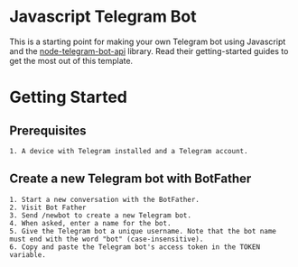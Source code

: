 # Javascript Telegram Bot
This is a starting point for making your own Telegram bot using Javascript and the [node-telegram-bot-api](https://github.com/yagop/node-telegram-bot-api) library. Read their getting-started guides to get the most out of this template.

# Getting Started

## Prerequisites
 	1. A device with Telegram installed and a Telegram account.

## Create a new Telegram bot with BotFather
    1. Start a new conversation with the BotFather.
    2. Visit Bot Father
    3. Send /newbot to create a new Telegram bot.
    4. When asked, enter a name for the bot.
    5. Give the Telegram bot a unique username. Note that the bot name must end with the word "bot" (case-insensitive).
    6. Copy and paste the Telegram bot's access token in the TOKEN variable.
